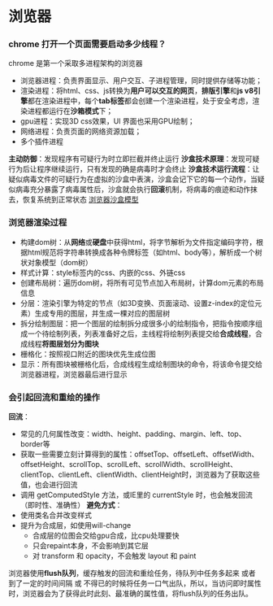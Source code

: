 # 浏览器
### chrome 打开一个页面需要启动多少线程？
chrome 是第一个采取多进程架构的浏览器
- 浏览器进程：负责界面显示、用户交互、子进程管理，同时提供存储等功能；
- 渲染进程：将html、css、js转换为**用户可以交互的网页**，**排版引擎**和**js v8引擎**都在渲染进程中，每个**tab标签**都会创建一个渲染进程，处于安全考虑，渲染进程都运行在**沙箱模式**下；
- gpu进程：实现3D css效果，UI 界面也采用GPU绘制；
- 网络进程：负责页面的网络资源加载；
- 多个插件进程

**主动防御**：发现程序有可疑行为时立即拦截并终止运行
**沙盒技术原理**：发现可疑行为后让程序继续运行，只有发现的确是病毒时才会终止
**沙盒技术运行流程**：让疑似病毒文件的可疑行为在虚拟的沙盒中表演，沙盒会记下它的每一个动作，当疑似病毒充分暴露了病毒属性后，沙盒就会执行**回滚**机制，将病毒的痕迹和动作抹去，恢复系统到正常状态
[浏览器沙盒模型](https://www.cnblogs.com/slly/p/6639173.html)

### 浏览器渲染过程
- 构建dom树：从**网络**或**硬盘**中获得html，将字节解析为文件指定编码字符，根据html规范将字符串转换成各种令牌标签（如html、body等），解析成一个树状对象模型（dom树）
- 样式计算：style标签内的css、内嵌的css、外链css
- 创建布局树：遍历dom树，将所有可见节点加入布局树，计算dom元素的布局信息
- 分层：渲染引擎为特定的节点（如3D变换、页面滚动、设置z-index的定位元素）生成专用的图层，并生成一棵对应的图层树
- 拆分绘制图层：把一个图层的绘制拆分成很多小的绘制指令，把指令按顺序组成一个待绘制列表，列表准备好之后，主线程将绘制列表提交给**合成线程**，合成线程**将图层划分为图块**
- 栅格化：按照视口附近的图块优先生成位图
- 显示：所有图块被栅格化后，合成线程生成绘制图块的命令，将该命令提交给浏览器进程，浏览器最后进行显示

### 会引起回流和重绘的操作
**回流**：
- 常见的几何属性改变：width、height、padding、margin、left、top、border等
- 获取一些需要立刻计算得到的属性：offsetTop、offsetLeft、offsetWidth、offsetHeight、scrollTop、scrollLeft、scrollWidth、scrollHeight、clientTop、clientLeft、clientWidth、clientHeight时，浏览器为了获取这些值，也会进行回流
- 调用 getComputedStyle 方法，或IE里的 currentStyle 时，也会触发回流（即时性、准确性）
**避免方式**：
- 使用类名合并改变样式
- 提升为合成层，如使用will-change
  - 合成层的位图会交给gpu合成，比cpu处理要快
  - 只会repaint本身，不会影响到其它层
  - 对 transform 和 opacity，不会触发 layout 和 paint

浏览器使用**flush队列**，缓存触发的回流和重绘任务，待队列中任务多起来 或者 到了一定的时间间隔 或 不得已的时候将任务一口气出队，所以，当访问即时属性时，浏览器会为了获得此时此刻、最准确的属性值，将flush队列的任务出队。


